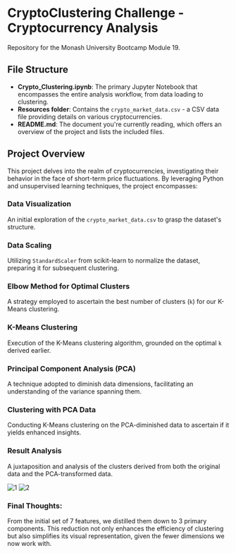 # CryptoClustering Challenge - Cryptocurrency Analysis

Repository for the Monash University Bootcamp Module 19.

## File Structure

- **Crypto_Clustering.ipynb**: The primary Jupyter Notebook that encompasses the entire analysis workflow, from data loading to clustering.
- **Resources folder**: Contains the `crypto_market_data.csv` - a CSV data file providing details on various cryptocurrencies.
- **README.md**: The document you're currently reading, which offers an overview of the project and lists the included files.

## Project Overview

This project delves into the realm of cryptocurrencies, investigating their behavior in the face of short-term price fluctuations. By leveraging Python and unsupervised learning techniques, the project encompasses:

### Data Visualization
An initial exploration of the `crypto_market_data.csv` to grasp the dataset's structure.

### Data Scaling
Utilizing `StandardScaler` from scikit-learn to normalize the dataset, preparing it for subsequent clustering.

### Elbow Method for Optimal Clusters
A strategy employed to ascertain the best number of clusters (`k`) for our K-Means clustering.

### K-Means Clustering
Execution of the K-Means clustering algorithm, grounded on the optimal `k` derived earlier.

### Principal Component Analysis (PCA)
A technique adopted to diminish data dimensions, facilitating an understanding of the variance spanning them.

### Clustering with PCA Data
Conducting K-Means clustering on the PCA-diminished data to ascertain if it yields enhanced insights.

### Result Analysis
A juxtaposition and analysis of the clusters derived from both the original data and the PCA-transformed data.

![1](https://github.com/ashakozak/-CryptoClustering-/assets/134185577/ea9cdc23-6b8f-4006-8704-67eaf91fe290)
![2](https://github.com/ashakozak/-CryptoClustering-/assets/134185577/d9b58cb6-ede6-4d6e-ad28-6752e7f462ae)


### Final Thoughts:

From the initial set of 7 features, we distilled them down to 3 primary components. This reduction not only enhances the efficiency of clustering but also simplifies its visual representation, given the fewer dimensions we now work with.

